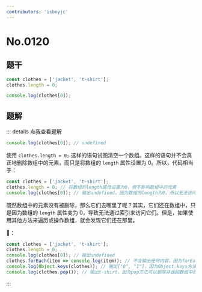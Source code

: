 ```yaml
---
contributors: 'isboyjc'
---
```


# No.0120


## 题干

```js
const clothes = ['jacket', 't-shirt'];
clothes.length = 0;

console.log(clothes[0]);
```



## 题解

::: details 点我查看题解

```js
console.log(clothes[0]); // undefined
```

使用 `clothes.length = 0;` 这样的语句试图清空一个数组。这样的语句并不会真正地删除数组中的元素，而只是将数组的 `length` 属性设置为 0。所以，代码相当于：

```js
const clothes = ['jacket', 't-shirt'];
clothes.length = 0; // 将数组的length属性设置为0，但不影响数组中的元素
console.log(clothes[0]); // 输出undefined，因为数组的length为0，所以无法访问任何索引
```

既然数组中的元素没有被删除，那么它们去哪里了呢？其实，它们还在数组中，只是因为数组的 `length` 属性变为 0，导致无法通过索引来访问它们。但是，如果使用其他方法来遍历或操作数组，就会发现它们还在那里。

🌰：

```js
const clothes = ['jacket', 't-shirt'];
clothes.length = 0;
console.log(clothes[0]); // 输出undefined
clothes.forEach(item => console.log(item)); // 不会输出任何内容，因为forEach方法依赖于length属性
console.log(Object.keys(clothes)); // 输出["0", "1"]，因为Object.keys方法可以获取数组中的所有键名
console.log(clothes.pop()); // 输出t-shirt，因为pop方法可以删除并返回数组中的最后一个元素
```

:::